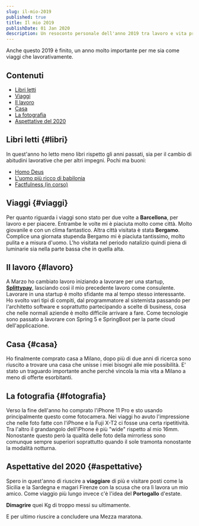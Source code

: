 ```yaml
---
slug: il-mio-2019
published: true
title: Il mio 2019
publishDate: 01 Jan 2020
description: Un resoconto personale dell'anno 2019 tra lavoro e vita privata
---
```


Anche questo 2019 è finito, un anno molto importante per me sia come viaggi che lavorativamente.

## Contenuti
- [Libri letti](#libri)
- [Viaggi](#viaggi) 
- [Il lavoro](#lavoro)
- [Casa](#casa)
- [La fotografia](#fotografia)
- [Aspettative del 2020](#aspettative)

## Libri letti {#libri}

In quest'anno ho letto meno libri rispetto gli anni passati, sia per il cambio di abitudini lavorative che per altri impegni. Pochi ma buoni:

- [Homo Deus](https://amzn.to/2FHx4bx)
- [L'uomo più ricco di babilonia](https://amzn.to/30dgxFy)
- [Factfulness (in corso)](https://amzn.to/383L2jN)

## Viaggi {#viaggi}

Per quanto riguarda i viaggi sono stato per due volte a **Barcellona**, per lavoro e per piacere. Entrambe le volte mi è piaciuta molto come città. Molto giovanile e con un clima fantastico. Altra città visitata è stata **Bergamo**.
Complice una giornata stupenda Bergamo mi è piaciuta tantissimo, molto pulita e a misura d'uomo. L'ho visitata nel periodo natalizio quindi piena di luminarie sia nella parte bassa che in quella alta.

## Il lavoro {#lavoro}

A Marzo ho cambiato lavoro iniziando a lavorare per una startup, **[Splittypay](https://www.splittypay.com/)**, lasciando così il mio precedente lavoro come consulente.
Lavorare in una startup è molto sfidante ma al tempo stesso interessante. Ho svolto vari tipi di compiti, dal programmatore al sistemista passando per l'architetto software e soprattutto partecipando a scelte di business, cosa che nelle normali aziende è molto difficile arrivare a fare.
Come tecnologie sono passato a lavorare con Spring 5 e SpringBoot per la parte cloud dell'applicazione.

## Casa {#casa}

Ho finalmente comprato casa a Milano, dopo più di due anni di ricerca sono riuscito a trovare una casa che unisse i miei bisogni alle mie possibilità. E' stato un traguardo importante anche perché vincola la mia vita a Milano a meno di offerte esorbitanti.

## La fotografia {#fotografia}

Verso la fine dell'anno ho comprato l'iPhone 11 Pro e sto usando principalmente questo come fotocamera. Nei viaggi ho avuto l'impressione che nelle foto fatte con l'iPhone e la Fuji X-T2 ci fosse una certa ripetitività. Tra l'altro il grandangolo dell'iPhone è più "wide" rispetto al mio 16mm.
Nonostante questo però la qualità delle foto della mirrorless sono comunque sempre superiori soprattutto quando il sole tramonta nonostante la modalità notturna.

## Aspettative del 2020 {#aspettative}

Spero in quest'anno di riuscire a **viaggiare** di più e visitare posti come la Sicilia e la Sardegna e magari Firenze con la scusa che ora lì lavora un mio amico.
Come viaggio più lungo invece c'è l'idea del **Portogallo** d'estate.

**Dimagrire** quei Kg di troppo messi su ultimamente.

E per ultimo riuscire a concludere una Mezza maratona.
